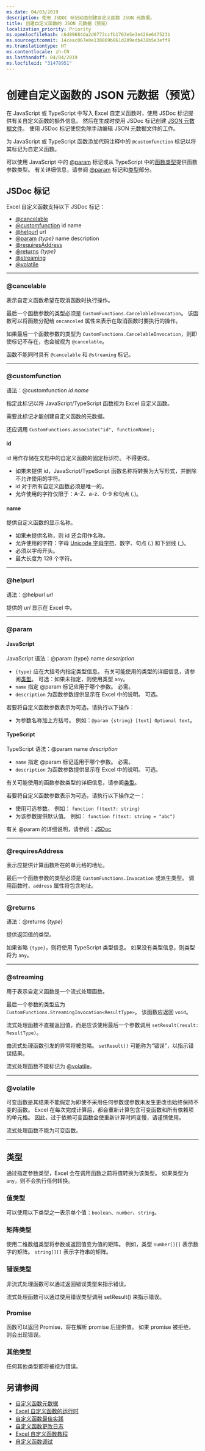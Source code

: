 ```yaml
---
ms.date: 04/03/2019
description: 使用 JSDOC 标记动态创建自定义函数 JSON 元数据。
title: 创建自定义函数的 JSON 元数据（预览）
localization_priority: Priority
ms.openlocfilehash: c6d89684da2d0773ccfb1763e5e3e426e647523b
ms.sourcegitcommit: 14ceac067e0e130869b861d289edb438b5e3eff9
ms.translationtype: HT
ms.contentlocale: zh-CN
ms.lasthandoff: 04/04/2019
ms.locfileid: "31478951"
---
```

# <a name="create-json-metadata-for-custom-functions-preview"></a>创建自定义函数的 JSON 元数据（预览）

在 JavaScript 或 TypeScript 中写入 Excel 自定义函数时，使用 JSDoc 标记提供有关自定义函数的额外信息。 然后在生成时使用 JSDoc 标记创建 [JSON 元数据文件](custom-functions-json.md)。 使用 JSDoc 标记使您免除手动编辑 JSON 元数据文件的工作。

为 JavaScript 或 TypeScript 函数添加代码注释中的 `@customfunction` 标记以将其标记为自定义函数。

可以使用 JavaScript 中的 [@param](#param) 标记或从 TypeScript 中的[函数类型](http://www.typescriptlang.org/docs/handbook/functions.html)提供函数参数类型。 有关详细信息，请参阅 [@param](#param) 标记和[类型](#Types)部分。

## <a name="jsdoc-tags"></a>JSDoc 标记
Excel 自定义函数支持以下 JSDoc 标记：
* [@cancelable](#cancelable)
* [@customfunction](#customfunction) id name
* [@helpurl](#helpurl) url
* [@param](#param) _{type}_ name description
* [@requiresAddress](#requiresAddress)
* [@returns](#returns) _{type}_
* [@streaming](#streaming)
* [@volatile](#volatile)

---
### <a name="cancelable"></a>@cancelable
<a id="cancelable"/>

表示自定义函数希望在取消函数时执行操作。

最后一个函数参数的类型必须是 `CustomFunctions.CancelableInvocation`。 该函数可以将函数分配给 `oncanceled` 属性来表示在取消函数时要执行的操作。

如果最后一个函数参数的类型为 `CustomFunctions.CancelableInvocation`，则即使标记不存在，也会被视为 `@cancelable`。

函数不能同时具有 `@cancelable` 和 `@streaming` 标记。

---
### <a name="customfunction"></a>@customfunction
<a id="customfunction"/>

语法：@customfunction _id_ _name_

指定此标记以将 JavaScript/TypeScript 函数视为 Excel 自定义函数。

需要此标记才能创建自定义函数的元数据。

还应调用 `CustomFunctions.associate("id", functionName);`

#### <a name="id"></a>id 

id 用作存储在文档中的自定义函数的固定标识符。 不得更改。

* 如果未提供 id，JavaScript/TypeScript 函数名称将转换为大写形式，并删除不允许使用的字符。
* id 对于所有自定义函数必须是唯一的。
* 允许使用的字符仅限于：A-Z、a-z、0-9 和句点 (.)。

#### <a name="name"></a>name

提供自定义函数的显示名称。 

* 如果未提供名称，则 id 还会用作名称。
* 允许使用的字符：字母 [Unicode 字母字符](https://www.unicode.org/reports/tr44/tr44-22.html#Alphabetic)、数字、句点 (.) 和下划线 (\_)。
* 必须以字母开头。
* 最大长度为 128 个字符。

---
### <a name="helpurl"></a>@helpurl
<a id="helpurl"/>

语法：@helpurl _url_

提供的 _url_ 显示在 Excel 中。

---
### <a name="param"></a>@param
<a id="param"/>

#### <a name="javascript"></a>JavaScript

JavaScript 语法：@param {type} name _description_

* `{type}` 应在大括号内指定类型信息。 有关可能使用的类型的详细信息，请参阅[类型](##types)。 可选：如果未指定，则使用类型 `any`。
* `name` 指定 @param 标记应用于哪个参数。 必需。
* `description` 为函数参数提供显示在 Excel 中的说明。 可选。

若要将自定义函数参数表示为可选，请执行以下操作：
* 为参数名称加上方括号。 例如：`@param {string} [text] Optional text`。

#### <a name="typescript"></a>TypeScript

TypeScript 语法：@param name _description_

* `name` 指定 @param 标记适用于哪个参数。 必需。
* `description` 为函数参数提供显示在 Excel 中的说明。 可选。

有关可能使用的函数参数类型的详细信息，请参阅[类型](##types)。

若要将自定义函数参数表示为可选，请执行以下操作之一：
* 使用可选参数。 例如： `function f(text?: string)`
* 为该参数提供默认值。 例如： `function f(text: string = "abc")`

有关 @param 的详细说明，请参阅：[JSDoc](http://usejsdoc.org/tags-param.html)

---
### <a name="requiresaddress"></a>@requiresAddress
<a id="requiresAddress"/>

表示应提供计算函数所在的单元格的地址。 

最后一个函数参数的类型必须是 `CustomFunctions.Invocation` 或派生类型。 调用函数时，`address` 属性将包含地址。

---
### <a name="returns"></a>@returns
<a id="returns"/>

语法：@returns {_type_}

提供返回值的类型。

如果省略 `{type}`，则将使用 TypeScript 类型信息。 如果没有类型信息，则类型将为 `any`。

---
### <a name="streaming"></a>@streaming
<a id="streaming"/>

用于表示自定义函数是一个流式处理函数。 

最后一个参数的类型应为 `CustomFunctions.StreamingInvocation<ResultType>`。
该函数应返回 `void`。

流式处理函数不直接返回值，而是应该使用最后一个参数调用 `setResult(result: ResultType)`。

由流式处理函数引发的异常将被忽略。 `setResult()` 可能称为“错误”，以指示错误结果。

流式处理函数不能标记为 [@volatile](#volatile)。

---
### <a name="volatile"></a>@volatile
<a id="volatile"/>

可变函数是其结果不能假定为即使不采用任何参数或参数未发生更改也始终保持不变的函数。 Excel 在每次完成计算后，都会重新计算包含可变函数和所有依赖项的单元格。 因此，过于依赖可变函数会使重新计算时间变慢，请谨慎使用。

流式处理函数不能为可变函数。

---

## <a name="types"></a>类型

通过指定参数类型，Excel 会在调用函数之前将值转换为该类型。 如果类型为 `any`，则不会执行任何转换。

### <a name="value-types"></a>值类型

可以使用以下类型之一表示单个值：`boolean`、`number`、`string`。

### <a name="matrix-type"></a>矩阵类型

使用二维数组类型将参数或返回值变为值的矩阵。 例如，类型 `number[][]` 表示数字的矩阵。 `string[][]` 表示字符串的矩阵。 

### <a name="error-type"></a>错误类型

非流式处理函数可以通过返回错误类型来指示错误。

流式处理函数可以通过使用错误类型调用 setResult() 来指示错误。

### <a name="promise"></a>Promise

函数可以返回 Promise，将在解析 promise 后提供值。 如果 promise 被拒绝，则会出现错误。

### <a name="other-types"></a>其他类型

任何其他类型都将被视为错误。

## <a name="see-also"></a>另请参阅

* [自定义函数元数据](custom-functions-json.md)
* [Excel 自定义函数的运行时](custom-functions-runtime.md)
* [自定义函数最佳实践](custom-functions-best-practices.md)
* [自定义函数更改日志](custom-functions-changelog.md)
* [Excel 自定义函数教程](../tutorials/excel-tutorial-create-custom-functions.md)
* [自定义函数调试](custom-functions-debugging.md)
